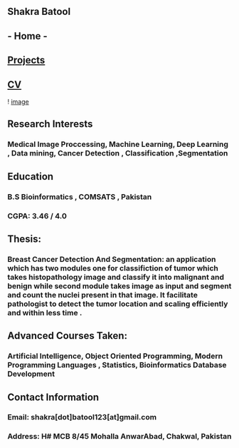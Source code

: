 ## Shakra Batool
## - Home -
## [Projects](https://github.com/Shakra100/shakra/blob/gh-pages/projects.html)
## [CV](https://github.com/Shakra100/shakra/blob/gh-pages/shakra_cv.pdf)
! [image](file:///C:/Users/Shakra/Desktop/mine.jpg)
## Research Interests
### Medical Image Proccessing, Machine Learning, Deep Learning , Data mining, Cancer Detection , Classification ,Segmentation




## Education
### B.S Bioinformatics , COMSATS , Pakistan
### CGPA: 3.46 / 4.0
## Thesis: 
### Breast Cancer Detection And Segmentation: an application which has two modules one for classifiction of tumor which takes histopathology image and classify it into malignant and benign while second module takes image as input and segment and count the nuclei present in that image. It facilitate pathologist to detect the tumor location and scaling efficiently and within less time .
## Advanced Courses Taken: 
### Artificial Intelligence, Object Oriented Programming, Modern Programming Languages , Statistics, Bioinformatics Database Development



## Contact Information
### Email:	shakra[dot]batool123[at]gmail.com
### Address:	H# MCB 8/45 Mohalla AnwarAbad, Chakwal, Pakistan
